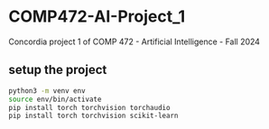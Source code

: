 # COMP472-AI-Project_1
Concordia project 1 of COMP 472 - Artificial Intelligence - Fall 2024


## setup the project
``` bash
python3 -m venv env
source env/bin/activate
pip install torch torchvision torchaudio
pip install torch torchvision scikit-learn
```
